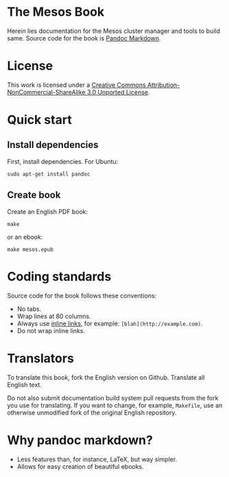 # The Mesos Book

Herein lies documentation for the Mesos cluster manager and tools to build
same. Source code for the book is
[Pandoc Markdown](http://johnmacfarlane.net/pandoc/README.html).

# License

This work is licensed under a
[Creative Commons Attribution-NonCommercial-ShareAlike 3.0 Unported License](http://creativecommons.org/licenses/by-nc-sa/3.0/deed.en_US).

# Quick start

## Install dependencies

First, install dependencies. For Ubuntu:

    sudo apt-get install pandoc

## Create book

Create an English PDF book:

    make

or an ebook:

    make mesos.epub

# Coding standards

Source code for the book follows these conventions:

* No tabs.
* Wrap lines at 80 columns.
* Always use
  [inline links](http://johnmacfarlane.net/pandoc/README.html#inline-links),
  for example: `[blah](http://example.com)`.
* Do not wrap inline links.

# Translators

To translate this book, fork the English version on Github. Translate all
English text.

Do not also submit documentation build system pull requests from the fork you
use for translating. If you want to change, for example, `Makefile`, use an
otherwise unmodified fork of the original English repository.

# Why pandoc markdown?

* Less features than, for instance, LaTeX, but way simpler.
* Allows for easy creation of beautiful ebooks.
